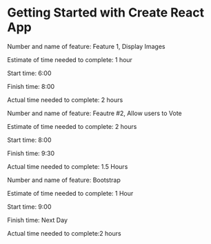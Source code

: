 # Getting Started with Create React App


Number and name of feature: Feature 1, Display Images

Estimate of time needed to complete: 1 hour

Start time: 6:00

Finish time: 8:00

Actual time needed to complete: 2 hours

Number and name of feature: Feautre #2, Allow users to Vote

Estimate of time needed to complete: 2 hours

Start time: 8:00

Finish time: 9:30

Actual time needed to complete: 1.5 Hours

Number and name of feature: Bootstrap

Estimate of time needed to complete: 1 Hour

Start time: 9:00

Finish time: Next Day

Actual time needed to complete:2 hours